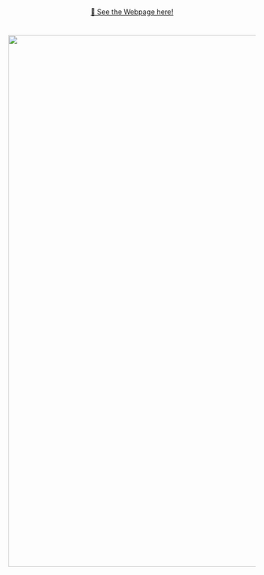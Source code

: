 <img src=""/>

#

<p style="text-align:center"><a  href="">👀 See the Webpage here!</a></p>

#

<img width=1080 src=""/>